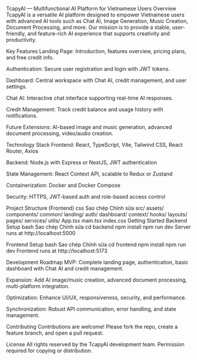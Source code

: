 TcapyAI — Multifunctional AI Platform for Vietnamese Users
Overview
TcapyAI is a versatile AI platform designed to empower Vietnamese users with advanced AI tools such as Chat AI, Image Generation, Music Creation, Document Processing, and more. Our mission is to provide a stable, user-friendly, and feature-rich AI experience that supports creativity and productivity.

Key Features
Landing Page: Introduction, features overview, pricing plans, and free credit info.

Authentication: Secure user registration and login with JWT tokens.

Dashboard: Central workspace with Chat AI, credit management, and user settings.

Chat AI: Interactive chat interface supporting real-time AI responses.

Credit Management: Track credit balance and usage history with notifications.

Future Extensions: AI-based image and music generation, advanced document processing, video/audio creation.

Technology Stack
Frontend: React, TypeScript, Vite, Tailwind CSS, React Router, Axios

Backend: Node.js with Express or NestJS, JWT authentication

State Management: React Context API, scalable to Redux or Zustand

Containerization: Docker and Docker Compose

Security: HTTPS, JWT-based auth and role-based access control

Project Structure (Frontend)
css
Sao chép
Chỉnh sửa
src/
  assets/
  components/
    common/
    landing/
    auth/
    dashboard/
  context/
  hooks/
  layouts/
  pages/
  services/
  utils/
  App.tsx
  main.tsx
  index.css
Getting Started
Backend Setup
bash
Sao chép
Chỉnh sửa
cd backend
npm install
npm run dev
Server runs at http://localhost:5000

Frontend Setup
bash
Sao chép
Chỉnh sửa
cd frontend
npm install
npm run dev
Frontend runs at http://localhost:5173

Development Roadmap
MVP: Complete landing page, authentication, basic dashboard with Chat AI and credit management.

Expansion: Add AI image/music creation, advanced document processing, multi-platform integration.

Optimization: Enhance UI/UX, responsiveness, security, and performance.

Synchronization: Robust API communication, error handling, and state management.

Contributing
Contributions are welcome! Please fork the repo, create a feature branch, and open a pull request.

License
All rights reserved by the TcapyAI development team. Permission required for copying or distribution.
